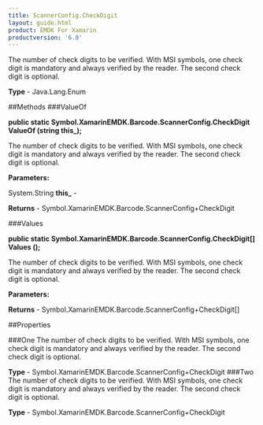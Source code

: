 ```yaml
---
title: ScannerConfig.CheckDigit
layout: guide.html
product: EMDK For Xamarin 
productversion: '6.0' 
---
```

The number of check digits to be verified. With MSI symbols, one check digit is mandatory and always verified by the reader. The second check digit is optional.

**Type** - Java.Lang.Enum

##Methods
###ValueOf

**public static Symbol.XamarinEMDK.Barcode.ScannerConfig.CheckDigit ValueOf (string this_);**

The number of check digits to be verified. With MSI symbols, one check digit is mandatory and always verified by the reader. The second check digit is optional.

**Parameters:**

System.String **this_**  - 
        

**Returns** - Symbol.XamarinEMDK.Barcode.ScannerConfig+CheckDigit

###Values

**public static Symbol.XamarinEMDK.Barcode.ScannerConfig.CheckDigit[] Values ();**

The number of check digits to be verified. With MSI symbols, one check digit is mandatory and always verified by the reader. The second check digit is optional.

**Parameters:**

**Returns** - Symbol.XamarinEMDK.Barcode.ScannerConfig+CheckDigit[]

##Properties

###One
The number of check digits to be verified. With MSI symbols, one check digit is mandatory and always verified by the reader. The second check digit is optional.

**Type** - Symbol.XamarinEMDK.Barcode.ScannerConfig+CheckDigit
###Two
The number of check digits to be verified. With MSI symbols, one check digit is mandatory and always verified by the reader. The second check digit is optional.

**Type** - Symbol.XamarinEMDK.Barcode.ScannerConfig+CheckDigit
